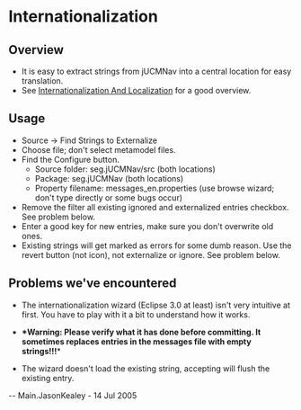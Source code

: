 # Internationalization

## Overview

  - It is easy to extract strings from jUCMNav into a central location
    for easy translation.
  - See [Internationalization And Localization](InternationalizationAndLocalization) for a good overview.

## Usage

  - Source -\> Find Strings to Externalize
  - Choose file; don't select metamodel files.
  - Find the Configure button.
      - Source folder: seg.jUCMNav/src (both locations)
      - Package: seg.jUCMNav (both locations)
      - Property filename: messages\_en.properties (use browse wizard;
        don't type directly or some bugs occur)
  - Remove the filter all existing ignored and externalized entries
    checkbox. See problem below.
  - Enter a good key for new entries, make sure you don't overwrite old
    ones.
  - Existing strings will get marked as errors for some dumb reason. Use
    the revert button (not icon), not externalize or ignore. See problem
    below.

## Problems we've encountered 
- The internationalization wizard (Eclipse 3.0 at least) isn't very intuitive at first. You have to play with it a bit to understand how it works.

 - **\*Warning: Please verify what it has done before committing. It**
    **sometimes replaces entries in the messages file with empty**
    **strings\!\!\!***
 - The wizard doesn't load the existing string, accepting will flush
    the existing entry.

\-- Main.JasonKealey - 14 Jul 2005
